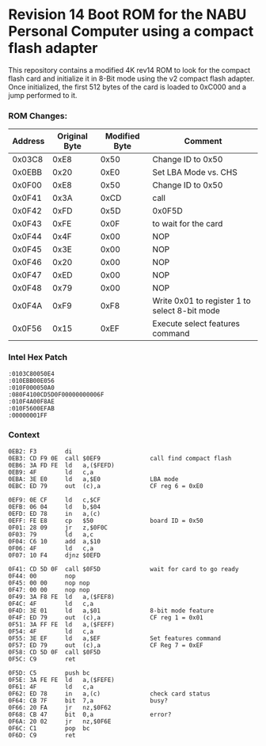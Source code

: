 # Revision 14 Boot ROM for the NABU Personal Computer using a compact flash adapter

This repository contains a modified 4K rev14 ROM to look for the compact flash card and initialize it in 8-Bit mode using the v2 compact flash adapter.  Once initialized, the first 512 bytes of the card is loaded to 0xC000 and a jump performed to it.

### ROM Changes:

| Address | Original Byte | Modified Byte | Comment |
| ------- | ------------- | ------------- | ------- |
| 0x03C8  | 0xE8  | 0x50  | Change ID to 0x50 |
| 0x0EBB  | 0x20  | 0xE0  | Set LBA Mode vs. CHS |
| 0x0F00  | 0xE8  | 0x50  | Change ID to 0x50 |
| 0x0F41  | 0x3A  | 0xCD  | call |
| 0x0F42  | 0xFD  | 0x5D  | 0x0F5D |
| 0x0F43  | 0xFE  | 0x0F  | to wait for the card |
| 0x0F44  | 0x4F  | 0x00  | NOP |
| 0x0F45  | 0x3E  | 0x00  | NOP |
| 0x0F46  | 0x20  | 0x00  | NOP |
| 0x0F47  | 0xED  | 0x00  | NOP |
| 0x0F48  | 0x79  | 0x00  | NOP |
| 0x0F4A  | 0xF9  | 0xF8  | Write 0x01 to register 1 to select 8-bit mode |
| 0x0F56  | 0x15  | 0xEF  | Execute select features command |

### Intel Hex Patch
```
:0103C80050E4
:010EBB00E056
:010F000050A0
:080F4100CD5D0F00000000006F
:010F4A00F8AE
:010F5600EFAB
:00000001FF
```

### Context
```
0EB2: F3        di
0EB3: CD F9 0E  call $0EF9              call find compact flash
0EB6: 3A FD FE  ld   a,($FEFD)
0EB9: 4F        ld   c,a
0EBA: 3E E0     ld   a,$E0              LBA mode
0EBC: ED 79     out  (c),a              CF reg 6 = 0xE0

0EF9: 0E CF     ld   c,$CF
0EFB: 06 04     ld   b,$04
0EFD: ED 78     in   a,(c)
0EFF: FE E8     cp   $50                board ID = 0x50
0F01: 28 09     jr   z,$0F0C
0F03: 79        ld   a,c
0F04: C6 10     add  a,$10
0F06: 4F        ld   c,a
0F07: 10 F4     djnz $0EFD
			
0F41: CD 5D 0F  call $0F5D              wait for card to go ready
0F44: 00        nop
0F45: 00 00     nop nop
0F47: 00 00     nop nop
0F49: 3A F8 FE  ld   a,($FEF8)
0F4C: 4F        ld   c,a
0F4D: 3E 01     ld   a,$01              8-bit mode feature
0F4F: ED 79     out  (c),a              CF reg 1 = 0x01
0F51: 3A FF FE  ld   a,($FEFF)
0F54: 4F        ld   c,a
0F55: 3E EF     ld   a,$EF              Set features command
0F57: ED 79     out  (c),a              CF Reg 7 = 0xEF
0F58: CD 5D 0F  call $0F5D
0F5C: C9        ret

0F5D: C5        push bc
0F5E: 3A FE FE  ld   a,($FEFE)
0F61: 4F        ld   c,a
0F62: ED 78     in   a,(c)              check card status
0F64: CB 7F     bit  7,a                busy?
0F66: 20 FA     jr   nz,$0F62
0F68: CB 47     bit  0,a                error?
0F6A: 20 02     jr   nz,$0F6E
0F6C: C1        pop  bc
0F6D: C9        ret
```

